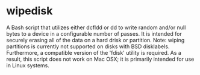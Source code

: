 # wipedisk
A Bash script that utilizes either dcfldd or dd to write random and/or null bytes to a device in a configurable number of passes. It is intended for securely erasing all of the data on a hard drisk or partition. Note: wiping partitions is currently not supported on disks with BSD disklabels. Furthermore, a compatible version of the 'fdisk' utility is required. As a result, this script does not work on Mac OSX; it is primarily intended for use in Linux systems.
